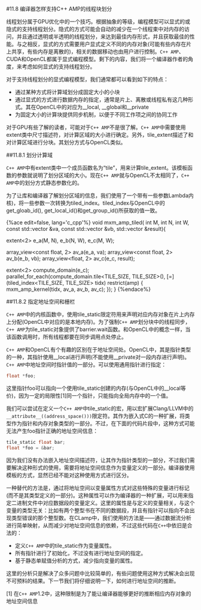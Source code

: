 #11.8 编译器怎样支持C++ AMP的线程块划分

线程划分属于GPU优化中的一个技巧。根据抽象的等级，编程模型可以显式的或隐式的支持线程划分。隐式的方式可能会自动的减少在一个线程束中对内存的访问，并且通过透明或半透明的线程划分，来达到最佳内存形式，并且获取最佳的性能。与之相反，显式的方式需要用户显式定义不同的内存对象(可能有些内存在片上共享，有些内存是离散的)，相关的数据移动也由用户进行控制。`C++ AMP`、CUDA和OpenCL都属于显式编程模型。剩下的内容，我们将一个编译器作者的角度，来考虑如何显式的支持线程划分。

对于支持线程划分的显式编程模型，我们通常都可以看到如下的特点：

- 通过某种方式将计算域划分成固定大小的小块
- 通过显式的方式进行数据内存的指定，通常是片上、离散或线程私有这几种形式。其在OpenCL中的对应为__local, __global和__private
- 为固定大小的计算块提供同步机制，以便于不同工作项之间的协同工作

对于GPU有些了解的读者，可能对于`C++ AMP`不是很了解。`C++ AMP`中需要使用extent类中尺寸描述符，对计算区域的大小进行确定。另外，tile_extent描述了和对计算区域进行分块。其划分方式与OpenCL类似。

##11.8.1 划分计算域

`C++ AMP`中有extent类中一个成员函数名为“tile”，用来计算tile_extent。该模板函数的参数就说明了划分区域的大小。现在`C++ AMP`就与OpenCL不太相同了，`C++ AMP`中的划分方式静态参数化的。

为了让库和编译器了解划分区域的信息，我们使用了一个带有一些参数Lambda内核)，将一些参数一次转换为tiled_index。tiled_index与OpenCL中的get_gloab_id(), get_local_id()和get_group_id()所获取的值一致。

{%ace edit=false, lang='c_cpp'%}
void mxm_amp_tiled(
  int M, int N, int W,
  const std::vector<float> &va,
  const std::vector<float> &vb,
  std::vector<float> &result){
  
  extent<2> e_a(M, N), e_b(N, W), e_c(M, W);
  
  array_view<const float, 2> av_a(e_a, va);
  array_view<const float, 2> av_b(e_b, vb);
  array_view<float, 2> av_c(e_c, result);
  
  extent<2> compute_domain(e_c);
  parallel_for_each(compute_domain.tile<TILE_SIZE, TILE_SIZE>(),
    [=](tiled_index<TILE_SIZE, TILE_SIZE> tidx) restrict(amp) {
      mxm_amp_kernel(tidx, av_a, av_b, av_c);
    });
}
{%endace%}

##11.8.2 指定地址空间和栅栏

`C++ AMP`中的内核函数中，使用tile_static限定符用来声明对应内存对象在片上内存上分配(OpenCL中对应的是本地内存)。为了强制`C++ AMP`划分块中的线程同步，`C++ AMP`为tile_static对象提供了barrier.wait函数。和OpenCL中的概念一样，当该函数调用时，所有线程都要在同步调用点处停止。

`C++ AMP`和OpenCL有个有趣的区别在于地址空间处。OpenCL中，其是指针类型的一种，其指针使用__local进行声明(不能使用__private对一段内存进行声明)。`C++ AMP`中地址空间时指针值的一部分。可以使用通用指针进行指定：

```c++
float *foo;
```

这里指针foo可以指向一个使用tile_static创建的内存(与OpenCL中的__local等价)，因为一定的局限性[1]同一个指针，只能指向全局内存中的一个值。

我们可以尝试在定义一个`C++ AMP`中tile_static的宏，用以宏扩展Clang/LLVM中的`__attribute__((address_space()))`限定符。其作为嵌入式C的一种扩展，将类型作为指针和内存对象类型的一部分。不过，在下面的代码片段中，这种方式可能无法产生foo指针正确的地址空间信息：

```c++
tile_static float bar;
float *foo = &bar;
```

因为我们没有办法嵌入地址空间描述符，让其作为指针类型的一部分，不过我们需要解决这种形式的使用，需要将地址空间信息作为变量定义的一部分。编译器使用模板的方式，显然已经不能对这种使用方式进行区分。

一种替代的方法是，通过将地址空间以变量属性方式对这些特殊的变量进行标记(而不是其类型定义的一部分)。这种属性可以作为编译器的一种扩展，可以用来指定二进制文件中对应数据段的变量定义。这里的属性是与定义的变量相关，与这个变量的类型无关：比如有两个整型书在不同的数据段，并且有指针可以指向不会出现类型错误的那个整型数。在CLamp中，我们使用的方法是——通过数据流分析进行简单映射，从而减少对地址空间信息的依赖，不过这些代码在`C++`中依旧是合法的：

- 定义`C++ AMP`中的tile_static作为变量属性。
- 所有指针进行了初始化，不过没有进行地址空间的指定。
- 基于静态单赋值分析的方式，减少指向变量的属性。

这里的分析只是解决了众多问题中比较简单的，有些问题使用这种方式解决会出现不可预料的结果。下一节我们将仔细说明一下，如何进行地址空间的推断。

[1] 在`C++ AMP`1.2中，这种限制是为了能让编译器能够更好的推断相应内存对象的地址空间信息
